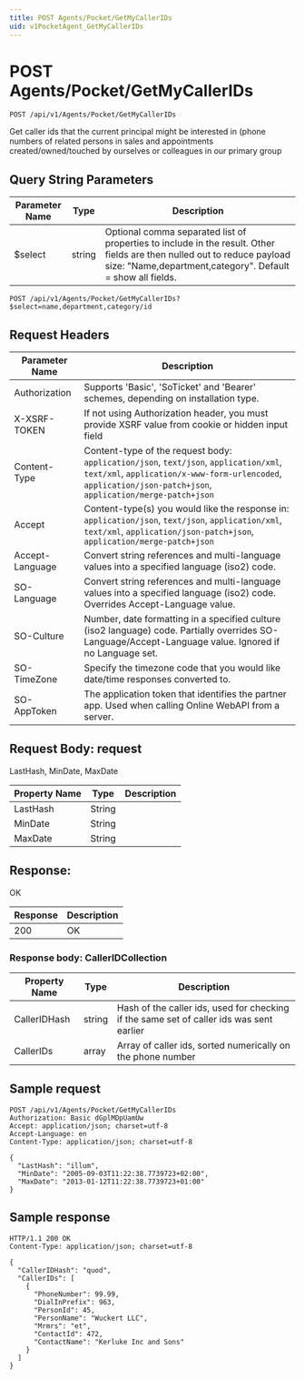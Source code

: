 ```yaml
---
title: POST Agents/Pocket/GetMyCallerIDs
uid: v1PocketAgent_GetMyCallerIDs
---
```


# POST Agents/Pocket/GetMyCallerIDs

```http
POST /api/v1/Agents/Pocket/GetMyCallerIDs
```

Get caller ids that the current principal might be interested in (phone numbers of related persons in sales and appointments created/owned/touched by ourselves or colleagues in our primary group







## Query String Parameters

| Parameter Name | Type |  Description |
|----------------|------|--------------|
| $select | string |  Optional comma separated list of properties to include in the result. Other fields are then nulled out to reduce payload size: "Name,department,category". Default = show all fields. |

```http
POST /api/v1/Agents/Pocket/GetMyCallerIDs?$select=name,department,category/id
```


## Request Headers

| Parameter Name | Description |
|----------------|-------------|
| Authorization  | Supports 'Basic', 'SoTicket' and 'Bearer' schemes, depending on installation type. |
| X-XSRF-TOKEN   | If not using Authorization header, you must provide XSRF value from cookie or hidden input field |
| Content-Type | Content-type of the request body: `application/json`, `text/json`, `application/xml`, `text/xml`, `application/x-www-form-urlencoded`, `application/json-patch+json`, `application/merge-patch+json` |
| Accept         | Content-type(s) you would like the response in: `application/json`, `text/json`, `application/xml`, `text/xml`, `application/json-patch+json`, `application/merge-patch+json` |
| Accept-Language | Convert string references and multi-language values into a specified language (iso2) code. |
| SO-Language | Convert string references and multi-language values into a specified language (iso2) code. Overrides Accept-Language value. |
| SO-Culture | Number, date formatting in a specified culture (iso2 language) code. Partially overrides SO-Language/Accept-Language value. Ignored if no Language set. |
| SO-TimeZone | Specify the timezone code that you would like date/time responses converted to. |
| SO-AppToken | The application token that identifies the partner app. Used when calling Online WebAPI from a server. |

## Request Body: request 

LastHash, MinDate, MaxDate 

| Property Name | Type |  Description |
|----------------|------|--------------|
| LastHash | String |  |
| MinDate | String |  |
| MaxDate | String |  |

## Response:

OK

| Response | Description |
|----------------|-------------|
| 200 | OK |

### Response body: CallerIDCollection

| Property Name | Type |  Description |
|----------------|------|--------------|
| CallerIDHash | string | Hash of the caller ids, used for checking if the same set of caller ids was sent earlier |
| CallerIDs | array | Array of caller ids, sorted numerically on the phone number |

## Sample request

```http!
POST /api/v1/Agents/Pocket/GetMyCallerIDs
Authorization: Basic dGplMDpUamUw
Accept: application/json; charset=utf-8
Accept-Language: en
Content-Type: application/json; charset=utf-8

{
  "LastHash": "illum",
  "MinDate": "2005-09-03T11:22:38.7739723+02:00",
  "MaxDate": "2013-01-12T11:22:38.7739723+01:00"
}
```

## Sample response

```http_
HTTP/1.1 200 OK
Content-Type: application/json; charset=utf-8

{
  "CallerIDHash": "quod",
  "CallerIDs": [
    {
      "PhoneNumber": 99.99,
      "DialInPrefix": 963,
      "PersonId": 45,
      "PersonName": "Wuckert LLC",
      "Mrmrs": "et",
      "ContactId": 472,
      "ContactName": "Kerluke Inc and Sons"
    }
  ]
}
```